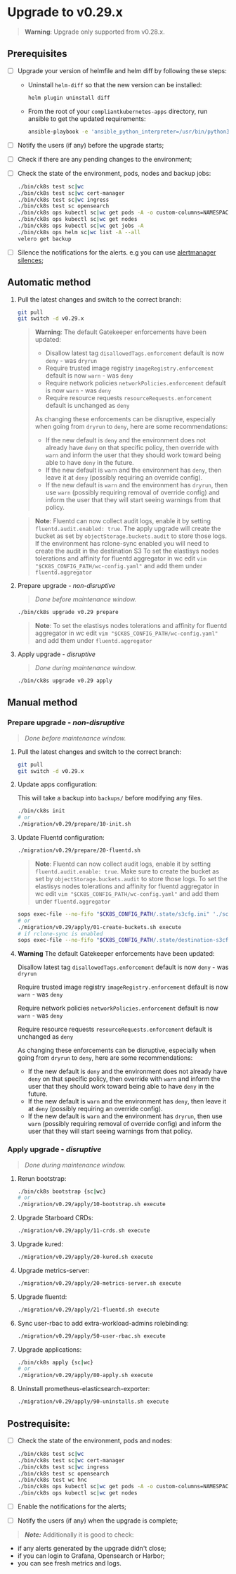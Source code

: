 # Upgrade to v0.29.x

> **Warning**: Upgrade only supported from v0.28.x.

<!--
Notice to developers on writing migration steps:

- Migration steps:
  - are written per minor version and placed in a subdirectory of the migration directory with the name `vX.Y/`,
  - are written to be idempotent and usable no matter which patch version you are upgrading from and to,
  - are documented in this document to be able to run them manually,
  - are divided into prepare and apply steps:
    - Prepare steps:
      - are placed in the `prepare/` directory,
      - may **only** modify the configuration of the environment,
      - may **not** modify the state of the environment,
      - steps are run in order of their names use two digit prefixes.
    - Apply steps:
      - are placed in the `apply/` directory,
      - may **only** modify the state of the environment,
      - may **not** modify the configuration of the environment,
      - are run in order of their names use two digit prefixes,
      - are run with the argument `execute` on upgrade and should return 1 on failure and 2 on successful internal rollback,
      - are rerun with the argument `rollback` on execute failure and should return 1 on failure.

For prepare the init step is given.
For apply the bootstrap and the apply steps are given, it is expected that releases upgraded in custom steps are excluded from the apply step.

Upgrades of components that are dependent on each other should be done within the same snippet to easily manage the upgrade to a working state and to be able to rollback to a working state.

Steps should use the `scripts/migration/lib.sh` which will provide helper functions, see the file for available helper functions.
This script expects the `ROOT` environment variable to be set pointing to the root of the repository.
As with all scripts in this repository `CK8S_CONFIG_PATH` is expected to be set.
-->

## Prerequisites

- [ ] Upgrade your version of helmfile and helm diff by following these steps:

  - Uninstall `helm-diff` so that the new version can be installed:

      ```bash
      helm plugin uninstall diff
      ```

  - From the root of your `compliantkubernetes-apps` directory, run ansible to get the updated requirements:

      ```bash
      ansible-playbook -e 'ansible_python_interpreter=/usr/bin/python3' --ask-become-pass --connection local --inventory 127.0.0.1, get-requirements.yaml
      ```

- [ ] Notify the users (if any) before the upgrade starts;
- [ ] Check if there are any pending changes to the environment;
- [ ] Check the state of the environment, pods, nodes and backup jobs:

    ```bash
    ./bin/ck8s test sc|wc
    ./bin/ck8s test sc|wc cert-manager
    ./bin/ck8s test sc|wc ingress
    ./bin/ck8s test sc opensearch
    ./bin/ck8s ops kubectl sc|wc get pods -A -o custom-columns=NAMESPACE:metadata.namespace,POD:metadata.name,READY-false:status.containerStatuses[*].ready,REASON:status.containerStatuses[*].state.terminated.reason | grep false | grep -v Completed
    ./bin/ck8s ops kubectl sc|wc get nodes
    ./bin/ck8s ops kubectl sc|wc get jobs -A
    ./bin/ck8s ops helm sc|wc list -A --all
    velero get backup
    ```

- [ ] Silence the notifications for the alerts. e.g you can use [alertmanager silences](https://prometheus.io/docs/alerting/latest/alertmanager/#silences);

## Automatic method

1. Pull the latest changes and switch to the correct branch:

    ```bash
    git pull
    git switch -d v0.29.x
    ```

    > **Warning**:
    > The default Gatekeeper enforcements have been updated:
    > - Disallow latest tag `disallowedTags.enforcement` default is now `deny` - was `dryrun`
    > - Require trusted image registry `imageRegistry.enforcement` default is now `warn` - was `deny`
    > - Require network policies `networkPolicies.enforcement` default is now `warn` - was `deny`
    > - Require resource requests `resourceRequests.enforcement` default is unchanged as `deny`
    >
    > As changing these enforcements can be disruptive, especially when going from `dryrun` to `deny`, here are some recommendations:
    > - If the new default is `deny` and the environment does not already have `deny` on that specific policy, then override with `warn` and inform the user that they should work toward being able to have `deny` in the future.
    > - If the new default is `warn` and the environment has `deny`, then leave it at `deny` (possibly requiring an override config).
    > - If the new default is `warn` and the environment has `dryrun`, then use `warn` (possibly requiring removal of override config) and inform the user that they will start seeing warnings from that policy.

    > **Note**:
    > Fluentd can now collect audit logs, enable it by setting `fluentd.audit.enabled: true`.
    > The apply upgrade will create the bucket as set by `objectStorage.buckets.audit` to store those logs.
    > If the environment has rclone-sync enabled you will need to create the audit in the destination S3
    > To set the elastisys nodes tolerations and affinity for fluentd aggregator in wc edit `vim "$CK8S_CONFIG_PATH/wc-config.yaml"` and add them under `fluentd.aggregator`

1. Prepare upgrade - *non-disruptive*

    > *Done before maintenance window.*

    ```bash
    ./bin/ck8s upgrade v0.29 prepare
    ```

    > **Note**:
    > To set the elastisys nodes tolerations and affinity for fluentd aggregator in wc edit `vim "$CK8S_CONFIG_PATH/wc-config.yaml"` and add them under `fluentd.aggregator`

1. Apply upgrade - *disruptive*

    > *Done during maintenance window.*

    ```bash
    ./bin/ck8s upgrade v0.29 apply
    ```

## Manual method

### Prepare upgrade - *non-disruptive*

> *Done before maintenance window.*

1. Pull the latest changes and switch to the correct branch:

    ```bash
    git pull
    git switch -d v0.29.x
    ```

1. Update apps configuration:

    This will take a backup into `backups/` before modifying any files.

    ```bash
    ./bin/ck8s init
    # or
    ./migration/v0.29/prepare/10-init.sh
    ```

1. Update Fluentd configuration:

    ```bash
    ./migration/v0.29/prepare/20-fluentd.sh
    ```

    > **Note**:
    > Fluentd can now collect audit logs, enable it by setting `fluentd.audit.enable: true`.
    > Make sure to create the bucket as set by `objectStorage.buckets.audit` to store those logs.
    > To set the elastisys nodes tolerations and affinity for fluentd aggregator in wc edit `vim "$CK8S_CONFIG_PATH/wc-config.yaml"` and add them under `fluentd.aggregator`

    ```bash
    sops exec-file --no-fifo "$CK8S_CONFIG_PATH/.state/s3cfg.ini" './scripts/S3/entry.sh --s3cfg {} create'
    # or
    ./migration/v0.29/apply/01-create-buckets.sh execute
    # if rclone-sync is enabled
    sops exec-file --no-fifo "$CK8S_CONFIG_PATH/.state/destination-s3cfg.ini" './scripts/S3/entry.sh --s3cfg {} create'
    ```

1. **Warning** The default Gatekeeper enforcements have been updated:

    Disallow latest tag `disallowedTags.enforcement` default is now `deny` - was `dryrun`

    Require trusted image registry `imageRegistry.enforcement` default is now `warn` - was `deny`

    Require network policies `networkPolicies.enforcement` default is now `warn` - was `deny`

    Require resource requests `resourceRequests.enforcement` default is unchanged as `deny`

    As changing these enforcements can be disruptive, especially when going from `dryrun` to `deny`, here are some recommendations:
    - If the new default is `deny` and the environment does not already have `deny` on that specific policy, then override with `warn` and inform the user that they should work toward being able to have `deny` in the future.
    - If the new default is `warn` and the environment has `deny`, then leave it at `deny` (possibly requiring an override config).
    - If the new default is `warn` and the environment has `dryrun`, then use `warn` (possibly requiring removal of override config) and inform the user that they will start seeing warnings from that policy.

### Apply upgrade - *disruptive*

> *Done during maintenance window.*

1. Rerun bootstrap:

    ```bash
    ./bin/ck8s bootstrap {sc|wc}
    # or
    ./migration/v0.29/apply/10-bootstrap.sh execute
    ```

1. Upgrade Starboard CRDs:

    ```bash
    ./migration/v0.29/apply/11-crds.sh execute
    ```

1. Upgrade kured:

    ```bash
    ./migration/v0.29/apply/20-kured.sh execute
    ```

1. Upgrade metrics-server:

    ```bash
    ./migration/v0.29/apply/20-metrics-server.sh execute
    ```

1. Upgrade fluentd:

    ```bash
    ./migration/v0.29/apply/21-fluentd.sh execute
    ```

1. Sync user-rbac to add extra-workload-admins rolebinding:

    ```bash
    ./migration/v0.29/apply/50-user-rbac.sh execute
    ```

1. Upgrade applications:

    ```bash
    ./bin/ck8s apply {sc|wc}
    # or
    ./migration/v0.29/apply/80-apply.sh execute
    ```

1. Uninstall prometheus-elasticsearch-exporter:

    ```bash
    ./migration/v0.29/apply/90-uninstalls.sh execute
    ```

## Postrequisite:

- [ ] Check the state of the environment, pods and nodes:

    ```bash
    ./bin/ck8s test sc|wc
    ./bin/ck8s test sc|wc cert-manager
    ./bin/ck8s test sc|wc ingress
    ./bin/ck8s test sc opensearch
    ./bin/ck8s test wc hnc
    ./bin/ck8s ops kubectl sc|wc get pods -A -o custom-columns=NAMESPACE:metadata.namespace,POD:metadata.name,READY-false:status.containerStatuses[*].ready,REASON:status.containerStatuses[*].state.terminated.reason | grep false | grep -v Completed
    ./bin/ck8s ops kubectl sc|wc get nodes
    ```

- [ ] Enable the notifications for the alerts;
- [ ] Notify the users (if any) when the upgrade is complete;

> **_Note:_** Additionally it is good to check:

- if any alerts generated by the upgrade didn't close;
- if you can login to Grafana, Opensearch or Harbor;
- you can see fresh metrics and logs.
